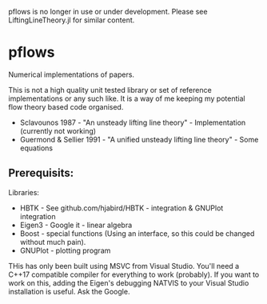 pflows is no longer in use or under development. Please see LiftingLineTheory.jl for similar content.

# pflows
Numerical implementations of papers.

This is not a high quality unit tested library or set of reference implementations or any such like.
It is a way of me keeping my potential flow theory based code organised.

* Sclavounos 1987 - "An unsteady lifting line theory" - Implementation (currently not working)
* Guermond & Sellier 1991 - "A unified unsteady lifting line theory" - Some equations

## Prerequisits:

Libraries:
* HBTK - See github.com/hjabird/HBTK - integration & GNUPlot integration
* Eigen3 - Google it - linear algebra
* Boost - special functions (Using an interface, so this could be changed without much pain).
* GNUPlot - plotting program

THis has only been built using MSVC from Visual Studio. You'll need a C++17 compatible compiler for everything to work (probably). 
If you want to work on this, adding the Eigen's debugging NATVIS to your Visual Studio installation is useful. Ask the Google.
